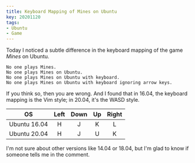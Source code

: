 ```yaml
---
title: Keyboard Mapping of Mines on Ubuntu
key: 20201120
tags:
- Ubuntu
- Game
---
```


Today I noticed a subtle difference in the keyboard mapping of the game _Mines_ on Ubuntu.



<!--more-->



```
No one plays Mines.
No one plays Mines on Ubuntu.
No one plays Mines on Ubuntu with keyboard.
No one plays Mines on Ubuntu with keyboard ignoring arrow keys.
```

If you think so, then you are wrong. And I found that in 16.04, the keyboard mapping is the Vim style; in 20.04, it's the WASD style.

|      OS      | Left  | Down  |  Up   | Right |
| :----------: | :---: | :---: | :---: | :---: |
| Ubuntu 16.04 |   H   |   J   |   K   |   L   |
| Ubuntu 20.04 |   H   |   J   |   U   |   K   |

I'm not sure about other versions like 14.04 or 18.04, but I'm glad to know if someone tells me in the comment.
